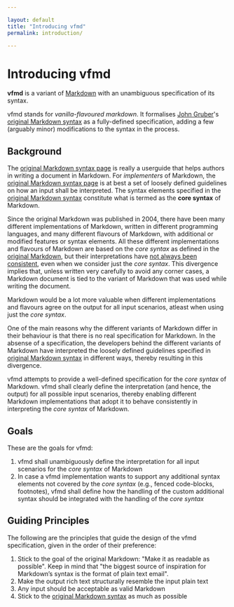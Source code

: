 ```yaml
---

layout: default  
title: "Introducing vfmd"  
permalink: introduction/  

---
```


# Introducing vfmd

**vfmd** is a variant of [Markdown] with an unambiguous specification of
its syntax.

vfmd stands for _vanilla-flavoured markdown_. It formalises [John
Gruber]'s [original Markdown syntax] as a fully-defined specification,
adding a few (arguably minor) modifications to the syntax in the
process.

[John Gruber]: http://daringfireball.net/
[Markdown]: http://daringfireball.net/projects/markdown/
[original Markdown syntax]: http://daringfireball.net/projects/markdown/syntax

## Background

The [original Markdown syntax page] is really a userguide that helps
authors in writing a document in Markdown. For _implementers_ of
Markdown, the [original Markdown syntax page] is at best a set of
loosely defined guidelines on how an input shall be interpreted.
<span id="core-syntax">The syntax elements specified in the [original
Markdown syntax] constitute what is termed as the **core syntax** of
Markdown.</span>

Since the original Markdown was published in 2004, there have been many
different implementations of Markdown, written in different programming
languages, and many different flavours of Markdown, with additional or
modified features or syntax elements.  All these different
implementations and flavours of Markdown are based on the _core syntax_
as defined in the [original Markdown], but their interpretations have
[not always been consistent][babelmark2-faq], even when we consider just the
_core syntax_. This divergence implies that, unless written very
carefully to avoid any corner cases, a Markdown document is tied to the
variant of Markdown that was used while writing the document.

[original Markdown syntax page]: http://daringfireball.net/projects/markdown/syntax
[original Markdown]: http://daringfireball.net/projects/markdown/syntax
[babelmark2-faq]: http://johnmacfarlane.net/babelmark2/faq.html

Markdown would be a lot more valuable when different implementations and
flavours agree on the output for all input scenarios, atleast when using
just the _core syntax_.

One of the main reasons why the different variants of Markdown differ in
their behaviour is that there is no real specification for Markdown.  In
the absense of a specification, the developers behind the different
variants of Markdown have interpreted the loosely defined guidelines
specified in [original Markdown syntax] in different ways, thereby
resulting in this divergence.

vfmd attempts to provide a well-defined specification for the _core
syntax_ of Markdown. vfmd shall clearly define the interpretation (and
hence, the output) for all possible input scenarios, thereby enabling
different Markdown implementations that adopt it to behave consistently
in interpreting the _core syntax_ of Markdown.

## Goals

These are the goals for vfmd:

 1. vfmd shall unambiguously define the interpretation for all input
    scenarios for the _core syntax_ of Markdown
 2. In case a vfmd implementation wants to support any additional syntax
    elements not covered by the _core syntax_ (e.g., fenced code-blocks,
    footnotes), vfmd shall define how the handling of the custom
    additional syntax should be integrated with the handling of the
    _core syntax_

## Guiding Principles

The following are the principles that guide the design of the vfmd
specification, given in the order of their preference:

1. Stick to the goal of the original Markdown: "Make it as readable as
   possible". Keep in mind that "the biggest source of inspiration for
   Markdown’s syntax is the format of plain text email".
2. Make the output rich text structurally resemble the input plain text
3. Any input should be acceptable as valid Markdown
4. Stick to the [original Markdown syntax] as much as possible

